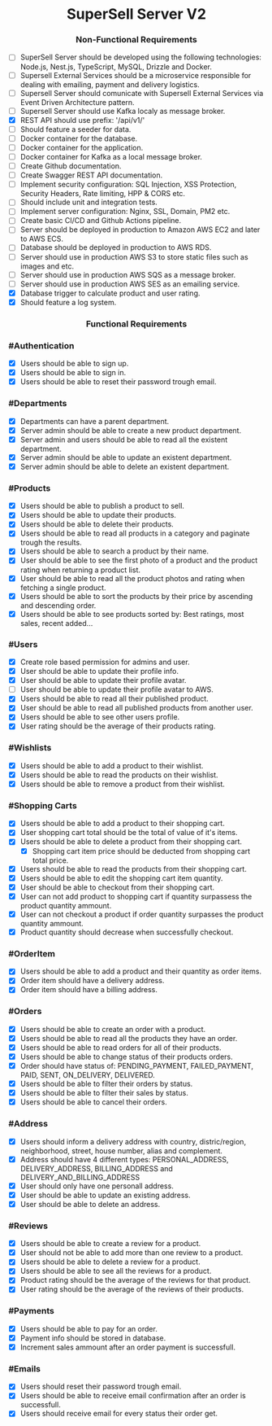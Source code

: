 <h1 align="center"> 
	SuperSell Server V2
</h1>

<h3 align="center"> 
	Non-Functional Requirements
</h3>

- [ ] SuperSell Server should be developed using the following technologies: Node.js, Nest.js, TypeScript, MySQL, Drizzle and Docker.
- [ ] Supersell External Services should be a microservice responsible for dealing with emailing, payment and delivery logistics.
- [ ] Supersell Server should comunicate with Supersell External Services via Event Driven Architecture pattern.
- [ ] Supersell Server should use Kafka localy as message broker.
- [x] REST API should use prefix: '/api/v1/'
- [ ] Should feature a seeder for data.
- [ ] Docker container for the database.
- [ ] Docker container for the application.
- [ ] Docker container for Kafka as a local message broker.
- [ ] Create Github documentation.
- [ ] Create Swagger REST API documentation.
- [ ] Implement security configuration: SQL Injection, XSS Protection, Security Headers, Rate limiting, HPP & CORS etc.
- [ ] Should include unit and integration tests.
- [ ] Implement server configuration: Nginx, SSL, Domain, PM2 etc.
- [ ] Create basic CI/CD and Github Actions pipeline.
- [ ] Server should be deployed in production to Amazon AWS EC2 and later to AWS ECS.
- [ ] Database should be deployed in production to AWS RDS.
- [ ] Server should use in production AWS S3 to store static files such as images and etc.
- [ ] Server should use in production AWS SQS as a message broker.
- [ ] Server should use in production AWS SES as an emailing service.
- [x] Database trigger to calculate product and user rating.
- [x] Should feature a log system.

<h3 align="center"> 
	Functional Requirements
</h3>

### #Authentication

- [x] Users should be able to sign up.
- [x] Users should be able to sign in.
- [x] Users should be able to reset their password trough email.

### #Departments

- [x] Departments can have a parent department.
- [x] Server admin should be able to create a new product department.
- [x] Server admin and users should be able to read all the existent department.
- [x] Server admin should be able to update an existent department.
- [x] Server admin should be able to delete an existent department.

### #Products

- [x] Users should be able to publish a product to sell.
- [x] Users should be able to update their products.
- [x] Users should be able to delete their products.
- [x] Users should be able to read all products in a category and paginate trough the results.
- [x] Users should be able to search a product by their name.
- [x] User should be able to see the first photo of a product and the product rating when returning a product list.
- [x] User should be able to read all the product photos and rating when fetching a single product.
- [x] Users should be able to sort the products by their price by ascending and descending order.
- [x] Users should be able to see products sorted by: Best ratings, most sales, recent added...

### #Users

- [x] Create role based permission for admins and user.
- [x] User should be able to update their profile info.
- [x] User should be able to update their profile avatar.
- [ ] User should be able to update their profile avatar to AWS.
- [x] Users should be able to read all their published product.
- [x] User should be able to read all published products from another user.
- [x] Users should be able to see other users profile.
- [x] User rating should be the average of their products rating.

### #Wishlists

- [x] Users should be able to add a product to their wishlist.
- [x] Users should be able to read the products on their wishlist.
- [x] Users should be able to remove a product from their wishlist.

### #Shopping Carts

- [x] Users should be able to add a product to their shopping cart.
- [x] User shopping cart total should be the total of value of it's items.
- [x] Users should be able to delete a product from their shopping cart.
  - [x] Shopping cart item price should be deducted from shopping cart total price.
- [x] Users should be able to read the products from their shopping cart.
- [x] Users should be able to edit the shopping cart item quantity.
- [x] User should be able to checkout from their shopping cart.
- [x] User can not add product to shopping cart if quantity surpassess the product quantity ammount.
- [x] User can not checkout a product if order quantity surpasses the product quantity ammount.
- [x] Product quantity should decrease when successfully checkout.

### #OrderItem

- [x] Users should be able to add a product and their quantity as order items.
- [x] Order item should have a delivery address.
- [x] Order item should have a billing address.

### #Orders

- [x] Users should be able to create an order with a product.
- [x] Users should be able to read all the products they have an order.
- [x] Users should be able to read orders for all of their products.
- [x] Users should be able to change status of their products orders.
- [x] Order should have status of: PENDING_PAYMENT, FAILED_PAYMENT, PAID, SENT, ON_DELIVERY, DELIVERED.
- [x] Users should be able to filter their orders by status.
- [x] Users should be able to filter their sales by status.
- [x] Users should be able to cancel their orders.

### #Address

- [x] Users should inform a delivery address with country, distric/region, neighborhood, street, house number, alias and complement.
- [x] Address should have 4 different types: PERSONAL_ADDRESS, DELIVERY_ADDRESS, BILLING_ADDRESS and DELIVERY_AND_BILLING_ADDRESS
- [x] User should only have one personall address.
- [x] User should be able to update an existing address.
- [x] User should be able to delete an address.

### #Reviews

- [x] Users should be able to create a review for a product.
- [x] User should not be able to add more than one review to a product.
- [x] Users should be able to delete a review for a product.
- [x] Users should be able to see all the reviews for a product.
- [x] Product rating should be the average of the reviews for that product.
- [x] User rating should be the average of the reviews of their products.

### #Payments

- [x] Users should be able to pay for an order.
- [x] Payment info should be stored in database.
- [x] Increment sales ammount after an order payment is successfull.

### #Emails

- [x] Users should reset their password trough email.
- [x] Users should be able to receive email confirmation after an order is successfull.
- [x] Users should receive email for every status their order get.
